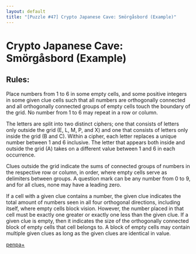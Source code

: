 ```yaml
---
layout: default
title: "[Puzzle #47] Crypto Japanese Cave: Smörgåsbord (Example)"
---
```


# Crypto Japanese Cave: Smörgåsbord (Example)

## Rules:

Place numbers from 1 to 6 in some empty cells, and some positive integers in some given clue cells such that all numbers are orthogonally connected and all orthogonally connected groups of empty cells touch the boundary of the grid. No number from 1 to 6 may repeat in a row or column.

The letters are split into two distinct ciphers; one that consists of letters only outside the grid (E, L, M, P, and X) and one that consists of letters only inside the grid (B and C). Within a cipher, each letter replaces a unique number between 1 and 6 inclusive. The letter that appears both inside and outside the grid (A) takes on a different value between 1 and 6 in each occurrence.

Clues outside the grid indicate the sums of connected groups of numbers in the respective row or column, in order, where empty cells serve as delimiters between groups. A question mark can be any number from 0 to 9, and for all clues, none may have a leading zero.

If a cell with a given clue contains a number, the given clue indicates the total amount of numbers seen in all four orthogonal directions, including itself, where empty cells block vision. However, the number placed in that cell must be exactly one greater or exactly one less than the given clue. If a given clue is empty, then it indicates the size of the orthogonally connected block of empty cells that cell belongs to. A block of empty cells may contain multiple given clues as long as the given clues are identical in value. 

[penpa+](https://tinyurl.com/23eh274t)
